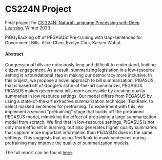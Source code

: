 # CS224N Project
Final project for [CS 224N: Natural Language Processing with Deep Learning](http://web.stanford.edu/class/cs224n/), Winter 2023.

PiGGyBacking off of PEGASUS: Pre-training with Gap-sentences for Government Bills. Alice Chen, Evelyn Choi, Karsen Wahal.

#### Abstract
Congressional bills are notoriously long and difficult to understand, limiting citizen engagement. As a result, summarizing legislation in a low-resource setting is a foundational step in making our democracy more inclusive. In this project, we propose a novel approach to bill summarization, PIGASUS, that is based off of Google's state-of-the-art summarizer, PEGASUS. PIGASUS makes government bills more accessible by creating quality summaries in low resource settings. Our model differs from PEGASUS by using a state-of-the-art extractive summarization technique, TextRank, to select masked sentences for pretraining. To experiment with this, we implement a second "pretraining" stage that builds off the pretrained PEGASUS model, mimicking the effect of pretraining a large summarization model from scratch. We find that in low-resource settings, PIGASUS is not only more efficient in learning, but also generates higher quality summaries that capture more important information than PEGASUS does in the same settings. This suggests that using TextRank to mask sentences during pretraining may improve the quality of summarization models.

The full report can be found [here](http://web.stanford.edu/class/cs224n/final-reports/final-report-169724371.pdf).
